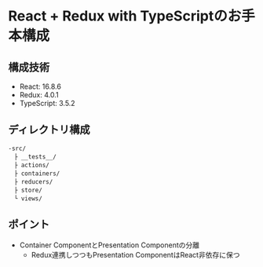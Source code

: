 # React + Redux with TypeScriptのお手本構成

## 構成技術
- React: 16.8.6
- Redux: 4.0.1
- TypeScript: 3.5.2

## ディレクトリ構成

```
-src/
　├ __tests__/
　├ actions/
　├ containers/
　├ reducers/
　├ store/
　└ views/
```

## ポイント

- Container ComponentとPresentation Componentの分離
  - Redux連携しつつもPresentation ComponentはReact非依存に保つ